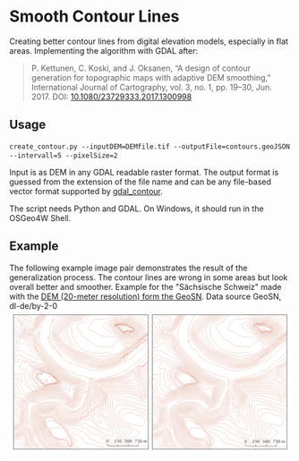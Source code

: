 # Smooth Contour Lines
Creating better contour lines from digital elevation models, especially in flat areas. Implementing the algorithm with GDAL after:

> P. Kettunen, C. Koski, and J. Oksanen, “A design of contour generation for topographic maps with adaptive DEM smoothing,” International Journal of Cartography, vol. 3, no. 1, pp. 19–30, Jun. 2017. 
DOI: [10.1080/23729333.2017.1300998](http://dx.doi.org/10.1080/23729333.2017.1300998)


## Usage
 
    create_contour.py --inputDEM=DEMfile.tif --outputFile=contours.geoJSON --intervall=5 --pixelSize=2

Input is as DEM in any GDAL readable raster format. The output format is guessed from the extension of the file name and can be any file-based vector format supported by [gdal_contour](https://gdal.org/programs/gdal_contour.html).

The script needs Python and GDAL. On Windows, it should run in the OSGeo4W Shell. 

## Example

The following example image pair demonstrates the result of the generalization process. The contour lines are wrong in some areas but look overall better and smoother. Example for the "Sächsische Schweiz" made with the [DEM (20-meter resolution) form the GeoSN](https://www.geodaten.sachsen.de/digitale-hoehenmodelle-3994.html). Data source GeoSN, dl-de/by-2-0 
![Example](contour_example.png)

